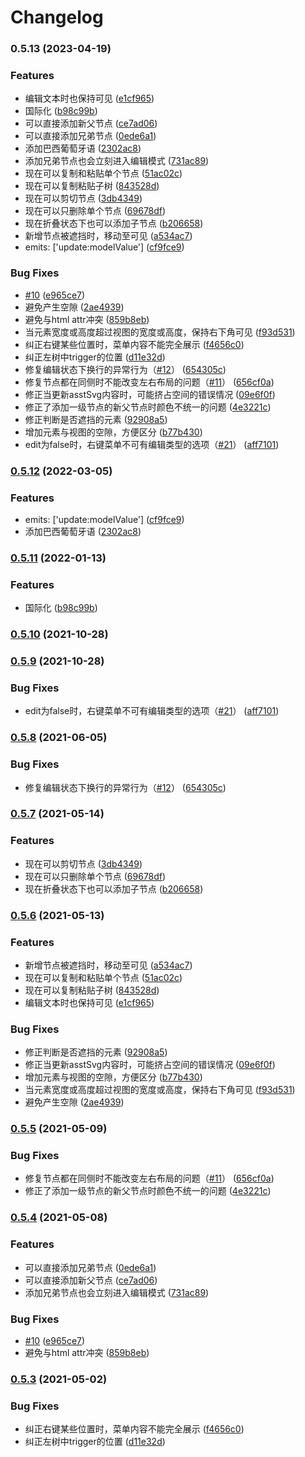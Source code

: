 # Changelog

### 0.5.13 (2023-04-19)


### Features

* 编辑文本时也保持可见 ([e1cf965](https://github.com/hellowuxin/vue3-mindmap/commit/e1cf9656389d094ba2088cce4a904e420b02462d))
* 国际化 ([b98c99b](https://github.com/hellowuxin/vue3-mindmap/commit/b98c99badd26320c1f5c9741a6fc1118fa5e63db))
* 可以直接添加新父节点 ([ce7ad06](https://github.com/hellowuxin/vue3-mindmap/commit/ce7ad063d787673cf5ada4b5cd13376d5f816a8a))
* 可以直接添加兄弟节点 ([0ede6a1](https://github.com/hellowuxin/vue3-mindmap/commit/0ede6a1d91ecda23546cf1dc678e8f8175d685d1))
* 添加巴西葡萄牙语 ([2302ac8](https://github.com/hellowuxin/vue3-mindmap/commit/2302ac83dbfc2c694510573422be4b1349f6a88d))
* 添加兄弟节点也会立刻进入编辑模式 ([731ac89](https://github.com/hellowuxin/vue3-mindmap/commit/731ac893fbcf0f81a8dd4e6ef41ed37d96439f72))
* 现在可以复制和粘贴单个节点 ([51ac02c](https://github.com/hellowuxin/vue3-mindmap/commit/51ac02c0c54687b9a2093b192b4d275a056f8026))
* 现在可以复制粘贴子树 ([843528d](https://github.com/hellowuxin/vue3-mindmap/commit/843528d5cf06a24715bc608724e249db26ce1f00))
* 现在可以剪切节点 ([3db4349](https://github.com/hellowuxin/vue3-mindmap/commit/3db43498ac6bf96e929c1d7fe6af8c7d03691903))
* 现在可以只删除单个节点 ([69678df](https://github.com/hellowuxin/vue3-mindmap/commit/69678df3a837bc950cafd2667f027401f4d50375))
* 现在折叠状态下也可以添加子节点 ([b206658](https://github.com/hellowuxin/vue3-mindmap/commit/b20665871519a35bd9d8fbdcdb41a96031fc9cdc))
* 新增节点被遮挡时，移动至可见 ([a534ac7](https://github.com/hellowuxin/vue3-mindmap/commit/a534ac7c961844018e98459151f5d18c60f29ea4))
* emits: ['update:modelValue'] ([cf9fce9](https://github.com/hellowuxin/vue3-mindmap/commit/cf9fce9038ce60977fe3e3c308c1af92bed32c11))


### Bug Fixes

* [#10](https://github.com/hellowuxin/vue3-mindmap/issues/10) ([e965ce7](https://github.com/hellowuxin/vue3-mindmap/commit/e965ce74064b87ae1a8b6a5222b7c44d3c0cf3f3))
* 避免产生空隙 ([2ae4939](https://github.com/hellowuxin/vue3-mindmap/commit/2ae4939d29bd4d42460db21394a49e70c6c49900))
* 避免与html attr冲突 ([859b8eb](https://github.com/hellowuxin/vue3-mindmap/commit/859b8eb4777cdaa292c74c090749dbdbe4213252))
* 当元素宽度或高度超过视图的宽度或高度，保持右下角可见 ([f93d531](https://github.com/hellowuxin/vue3-mindmap/commit/f93d5319167157276dd09bc611e6f6c0b69dc6c6))
* 纠正右键某些位置时，菜单内容不能完全展示 ([f4656c0](https://github.com/hellowuxin/vue3-mindmap/commit/f4656c0389b6f2c2ec27e14dd4944c414bd8d48d))
* 纠正左树中trigger的位置 ([d11e32d](https://github.com/hellowuxin/vue3-mindmap/commit/d11e32d047851e9e6254f060510cbafe0c9c7a6f))
* 修复编辑状态下换行的异常行为（[#12](https://github.com/hellowuxin/vue3-mindmap/issues/12)） ([654305c](https://github.com/hellowuxin/vue3-mindmap/commit/654305c818a5bd77497aa8844fb61f2f8d19e83a))
* 修复节点都在同侧时不能改变左右布局的问题（[#11](https://github.com/hellowuxin/vue3-mindmap/issues/11)） ([656cf0a](https://github.com/hellowuxin/vue3-mindmap/commit/656cf0ae637f9f632ed166864b625b81333e42a4))
* 修正当更新asstSvg内容时，可能挤占空间的错误情况 ([09e6f0f](https://github.com/hellowuxin/vue3-mindmap/commit/09e6f0f420ded45edb8fadefa36c66368b4248e6))
* 修正了添加一级节点的新父节点时颜色不统一的问题 ([4e3221c](https://github.com/hellowuxin/vue3-mindmap/commit/4e3221c64eafaa2299ad3c7c50adcf0800d2fa5f))
* 修正判断是否遮挡的元素 ([92908a5](https://github.com/hellowuxin/vue3-mindmap/commit/92908a525ed464d65b7d6a72da94036758615efa))
* 增加元素与视图的空隙，方便区分 ([b77b430](https://github.com/hellowuxin/vue3-mindmap/commit/b77b4306ad3771c044eba8ce7191be8d106cf4e6))
* edit为false时，右键菜单不可有编辑类型的选项（[#21](https://github.com/hellowuxin/vue3-mindmap/issues/21)） ([aff7101](https://github.com/hellowuxin/vue3-mindmap/commit/aff710137764ebaa9de5a75403c9a4626b436527))

### [0.5.12](https://github.com/hellowuxin/vue3-mindmap/compare/v0.5.11...v0.5.12) (2022-03-05)


### Features

* emits: ['update:modelValue'] ([cf9fce9](https://github.com/hellowuxin/vue3-mindmap/commit/cf9fce9038ce60977fe3e3c308c1af92bed32c11))
* 添加巴西葡萄牙语 ([2302ac8](https://github.com/hellowuxin/vue3-mindmap/commit/2302ac83dbfc2c694510573422be4b1349f6a88d))

### [0.5.11](https://github.com/hellowuxin/vue3-mindmap/compare/v0.5.9...v0.5.11) (2022-01-13)


### Features

* 国际化 ([b98c99b](https://github.com/hellowuxin/vue3-mindmap/commit/b98c99badd26320c1f5c9741a6fc1118fa5e63db))

### [0.5.10](https://github.com/hellowuxin/vue3-mindmap/compare/v0.5.9...v0.5.10) (2021-10-28)

### [0.5.9](https://github.com/hellowuxin/vue3-mindmap/compare/v0.5.8...v0.5.9) (2021-10-28)


### Bug Fixes

* edit为false时，右键菜单不可有编辑类型的选项（[#21](https://github.com/hellowuxin/vue3-mindmap/issues/21)） ([aff7101](https://github.com/hellowuxin/vue3-mindmap/commit/aff710137764ebaa9de5a75403c9a4626b436527))

### [0.5.8](https://github.com/hellowuxin/vue3-mindmap/compare/v0.5.7...v0.5.8) (2021-06-05)


### Bug Fixes

* 修复编辑状态下换行的异常行为（[#12](https://github.com/hellowuxin/vue3-mindmap/issues/12)） ([654305c](https://github.com/hellowuxin/vue3-mindmap/commit/654305c818a5bd77497aa8844fb61f2f8d19e83a))

### [0.5.7](https://github.com/hellowuxin/vue3-mindmap/compare/v0.5.6...v0.5.7) (2021-05-14)


### Features

* 现在可以剪切节点 ([3db4349](https://github.com/hellowuxin/vue3-mindmap/commit/3db43498ac6bf96e929c1d7fe6af8c7d03691903))
* 现在可以只删除单个节点 ([69678df](https://github.com/hellowuxin/vue3-mindmap/commit/69678df3a837bc950cafd2667f027401f4d50375))
* 现在折叠状态下也可以添加子节点 ([b206658](https://github.com/hellowuxin/vue3-mindmap/commit/b20665871519a35bd9d8fbdcdb41a96031fc9cdc))

### [0.5.6](https://github.com/hellowuxin/vue3-mindmap/compare/v0.5.5...v0.5.6) (2021-05-13)


### Features

* 新增节点被遮挡时，移动至可见 ([a534ac7](https://github.com/hellowuxin/vue3-mindmap/commit/a534ac7c961844018e98459151f5d18c60f29ea4))
* 现在可以复制和粘贴单个节点 ([51ac02c](https://github.com/hellowuxin/vue3-mindmap/commit/51ac02c0c54687b9a2093b192b4d275a056f8026))
* 现在可以复制粘贴子树 ([843528d](https://github.com/hellowuxin/vue3-mindmap/commit/843528d5cf06a24715bc608724e249db26ce1f00))
* 编辑文本时也保持可见 ([e1cf965](https://github.com/hellowuxin/vue3-mindmap/commit/e1cf9656389d094ba2088cce4a904e420b02462d))


### Bug Fixes

* 修正判断是否遮挡的元素 ([92908a5](https://github.com/hellowuxin/vue3-mindmap/commit/92908a525ed464d65b7d6a72da94036758615efa))
* 修正当更新asstSvg内容时，可能挤占空间的错误情况 ([09e6f0f](https://github.com/hellowuxin/vue3-mindmap/commit/09e6f0f420ded45edb8fadefa36c66368b4248e6))
* 增加元素与视图的空隙，方便区分 ([b77b430](https://github.com/hellowuxin/vue3-mindmap/commit/b77b4306ad3771c044eba8ce7191be8d106cf4e6))
* 当元素宽度或高度超过视图的宽度或高度，保持右下角可见 ([f93d531](https://github.com/hellowuxin/vue3-mindmap/commit/f93d5319167157276dd09bc611e6f6c0b69dc6c6))
* 避免产生空隙 ([2ae4939](https://github.com/hellowuxin/vue3-mindmap/commit/2ae4939d29bd4d42460db21394a49e70c6c49900))

### [0.5.5](https://github.com/hellowuxin/vue3-mindmap/compare/v0.5.4...v0.5.5) (2021-05-09)


### Bug Fixes

* 修复节点都在同侧时不能改变左右布局的问题（[#11](https://github.com/hellowuxin/vue3-mindmap/issues/11)） ([656cf0a](https://github.com/hellowuxin/vue3-mindmap/commit/656cf0ae637f9f632ed166864b625b81333e42a4))
* 修正了添加一级节点的新父节点时颜色不统一的问题 ([4e3221c](https://github.com/hellowuxin/vue3-mindmap/commit/4e3221c64eafaa2299ad3c7c50adcf0800d2fa5f))

### [0.5.4](https://github.com/hellowuxin/vue3-mindmap/compare/v0.5.3...v0.5.4) (2021-05-08)

### Features

* 可以直接添加兄弟节点 ([0ede6a1](https://github.com/hellowuxin/vue3-mindmap/commit/0ede6a1d91ecda23546cf1dc678e8f8175d685d1))
* 可以直接添加新父节点 ([ce7ad06](https://github.com/hellowuxin/vue3-mindmap/commit/ce7ad063d787673cf5ada4b5cd13376d5f816a8a))
* 添加兄弟节点也会立刻进入编辑模式 ([731ac89](https://github.com/hellowuxin/vue3-mindmap/commit/731ac893fbcf0f81a8dd4e6ef41ed37d96439f72))

### Bug Fixes

* [#10](https://github.com/hellowuxin/vue3-mindmap/issues/10) ([e965ce7](https://github.com/hellowuxin/vue3-mindmap/commit/e965ce74064b87ae1a8b6a5222b7c44d3c0cf3f3))
* 避免与html attr冲突 ([859b8eb](https://github.com/hellowuxin/vue3-mindmap/commit/859b8eb4777cdaa292c74c090749dbdbe4213252))

### [0.5.3](https://github.com/hellowuxin/vue3-mindmap/compare/v0.5.2...v0.5.3) (2021-05-02)

### Bug Fixes

* 纠正右键某些位置时，菜单内容不能完全展示 ([f4656c0](https://github.com/hellowuxin/vue3-mindmap/commit/f4656c0389b6f2c2ec27e14dd4944c414bd8d48d))
* 纠正左树中trigger的位置 ([d11e32d](https://github.com/hellowuxin/vue3-mindmap/commit/d11e32d047851e9e6254f060510cbafe0c9c7a6f))
